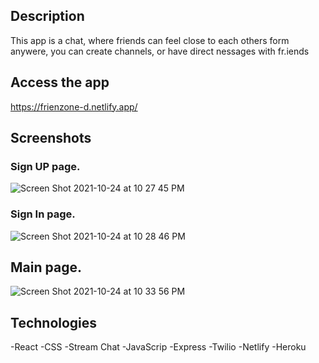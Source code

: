 
## Description

This app is a chat, where friends can feel close to each others form anywere, you can create channels, or have direct nessages with fr.iends

## Access the app

https://frienzone-d.netlify.app/

## Screenshots

### Sign UP page.

![Screen Shot 2021-10-24 at 10 27 45 PM](https://user-images.githubusercontent.com/87623043/138625807-31c04ed6-5ffa-48a4-8746-65b2780c9050.png)


### Sign In page.

![Screen Shot 2021-10-24 at 10 28 46 PM](https://user-images.githubusercontent.com/87623043/138625900-b255cfaa-b0e8-43bf-b4e4-c08a8e895583.png)


## Main page.

![Screen Shot 2021-10-24 at 10 33 56 PM](https://user-images.githubusercontent.com/87623043/138626286-3a7dab3b-b711-4174-87af-2db39f76046b.png)

## Technologies
-React
-CSS
-Stream Chat
-JavaScrip
-Express
-Twilio
-Netlify
-Heroku
